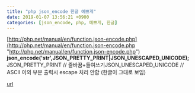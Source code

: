 ```yaml
---
title: "php json_encode 한글 예쁘게"
date: 2019-01-07 13:56:21 +0900
categories: [json_encode, php, 예쁘게, 한글]
---
```


[http://php.net/manual/en/function.json-encode.php](http://php.net/manual/en/function.json-encode.php "http://php.net/manual/en/function.json-encode.php")  
**json_encode('str',JSON_PRETTY_PRINT|JSON_UNESCAPED_UNICODE);**  
JSON_PRETTY_PRINT // 줄바꿈+들여쓰기JSON_UNESCAPED_UNICODE // ASCII 이외 부분 출력시 escape 처리 안함 (한글이 그대로 보임)


[url](http://www.mins01.com/mh/tech/read/1234)